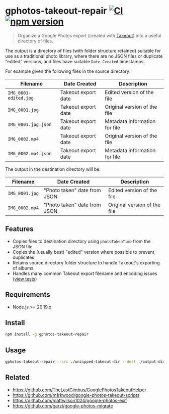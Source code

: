# gphotos-takeout-repair [![CI](https://github.com/AlecRust/gphotos-takeout-repair/actions/workflows/ci.yml/badge.svg)](https://github.com/AlecRust/gphotos-takeout-repair/actions/workflows/ci.yml) [![npm version](https://img.shields.io/npm/v/gphotos-takeout-repair.svg)](https://www.npmjs.com/package/gphotos-takeout-repair)

> Organize a Google Photos export (created with [Takeout](https://takeout.google.com/)) into a useful directory of files.

The output is a directory of files (with folder structure retained) suitable for use as a traditional photo library,
where there are no JSON files or duplicate "edited" versions, and files have suitable `Date Created` timestamps.

For example given the following files in the source directory:

| Filename              | Date Created        | Description                   |
| --------------------- | ------------------- | ----------------------------- |
| `IMG_0001-edited.jpg` | Takeout export date | Edited version of the file    |
| `IMG_0001.jpg`        | Takeout export date | Original version of the file  |
| `IMG_0001.jpg.json`   | Takeout export date | Metadata information for file |
| `IMG_0002.mp4`        | Takeout export date | Original version of the file  |
| `IMG_0002.mp4.json`   | Takeout export date | Metadata information for file |

The output in the destination directory will be:

| Filename       | Date Created                 | Description                  |
| -------------- | ---------------------------- | ---------------------------- |
| `IMG_0001.jpg` | "Photo taken" date from JSON | Edited version of the file   |
| `IMG_0002.mp4` | "Photo taken" date from JSON | Original version of the file |

## Features

- Copies files to destination directory using `photoTakenTime` from the JSON file
- Copies the (usually best) "edited" version where possible to prevent duplicates
- Retains source directory folder structure to handle Takeout's exporting of albums
- Handles many common Takeout export filename and encoding issues ([view tests](./src/index.test.js))

## Requirements

- Node.js >= 20.19.x

## Install

```sh
npm install -g gphotos-takeout-repair
```

## Usage

```sh
gphotos-takeout-repair --src ./unzipped-takeout-dir --dest ./output-dir
```

## Related

- https://github.com/TheLastGimbus/GooglePhotosTakeoutHelper
- https://github.com/m1rkwood/google-photos-takeout-scripts
- https://github.com/mattwilson1024/google-photos-exif
- https://github.com/garzj/google-photos-migrate
